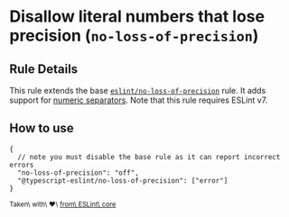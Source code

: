 Disallow literal numbers that lose precision (`no-loss-of-precision`)
=====================================================================

Rule Details
------------

This rule extends the base [`eslint/no-loss-of-precision`](https://eslint.org/docs/rules/no-loss-of-precision) rule. It adds support for [numeric separators](https://github.com/tc39/proposal-numeric-separator). Note that this rule requires ESLint v7.

How to use
----------

    {
      // note you must disable the base rule as it can report incorrect errors
      "no-loss-of-precision": "off",
      "@typescript-eslint/no-loss-of-precision": ["error"]
    }

<sup>Taken\ with\ ❤️\ [from\ ESLint\ core](https://github.com/eslint/eslint/blob/master/docs/rules/no-loss-of-precision.md)</sup>
